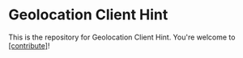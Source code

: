 # Geolocation Client Hint

This is the repository for Geolocation Client Hint. You're welcome to
[[contribute]](CONTRIBUTING.md)!
